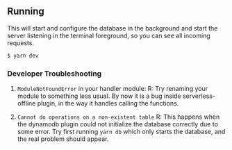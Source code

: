 ## Running
This will start and configure the database in the background and start the server listening in the terminal foreground, so you can see all incoming requests.

```bash
$ yarn dev
```

### Developer Troubleshooting
1. `ModuleNotFoundError` in your handler module:
R: Try renaming your module to something less usual. By now it is a bug inside serverless-offline plugin, in the way it handles calling the functions.

2. `Cannot do operations on a non-existent table`
R: This happens when the dynamodb plugin could not initialize the database correctly due to some error. Try first running `yarn db` which only starts the database, and the real problem should appear.
